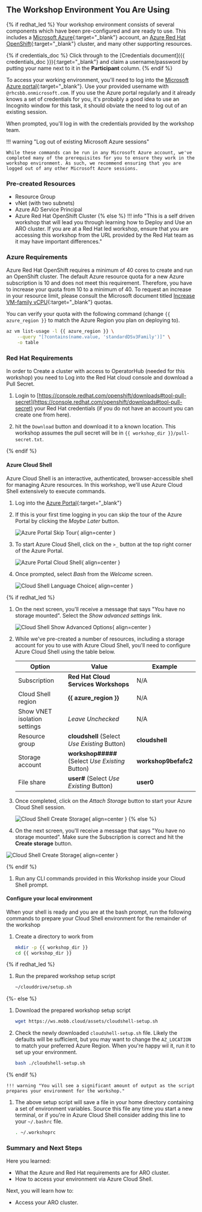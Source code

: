 ## The Workshop Environment You Are Using

{% if redhat_led %}
Your workshop environment consists of several components which have been pre-configured and are ready to use. This includes a [Microsoft Azure](https://azure.microsoft.com/en-us/){:target="_blank"} account, an [Azure Red Hat OpenShift](https://azure.microsoft.com/en-us/products/openshift/){:target="_blank"} cluster, and many other supporting resources.

{% if credentials_doc %}
Click through to the [Credentials document]({{ credentials_doc }}){:target="_blank"} and claim a username/password by putting your name next to it in the **Participant** column.
{% endif %}

To access your working environment, you'll need to log into the [Microsoft Azure portal](https://portal.azure.com){:target="_blank"}.  Use your provided username with `@rhcsbb.onmicrosoft.com`. If you use the Azure portal regularly and it already knows a set of credentials for you, it's probably a good idea to use an Incognito window for this task, it should obviate the need to log out of an existing session.

When prompted, you'll log in with the credentials provided by the workshop team.

!!! warning "Log out of existing Microsoft Azure sessions"

    While these commands can be run in any Microsoft Azure account, we've completed many of the prerequisites for you to ensure they work in the workshop environment. As such, we recommend ensuring that you are logged out of any other Microsoft Azure sessions.

### Pre-created Resources

- Resource Group
- vNet (with two subnets)
- Azure AD Service Principal
- Azure Red Hat OpenShift Cluster
{% else %}
!!! info "This is a self driven workshop that will lead you through learning how to Deploy and Use an ARO cluster.  If you are at a Red Hat led workshop, ensure that you are accessing this workshop from the URL provided by the Red Hat team as it may have important differences."

### Azure Requirements

Azure Red Hat OpenShift requires a minimum of 40 cores to create and run an OpenShift cluster. The default Azure resource quota for a new Azure subscription is 10 and does not meet this requirement. Therefore, you have to increase your quota from 10 to a minimum of 40. To request an increase in your resource limit, please consult the Microsoft document titled [Increase VM-family vCPU](https://docs.microsoft.com/en-us/azure/azure-portal/supportability/per-vm-quota-requests){:target="_blank"} quotas.

You can verify your quota with the following command (change `{{ azure_region }}` to match the Azure Region you plan on deploying to).

```bash
az vm list-usage -l {{ azure_region }} \
    --query "[?contains(name.value, 'standardDSv3Family')]" \
    -o table
```

### Red Hat Requirements

In order to Create a cluster with access to OperatorHub (needed for this workshop) you need to Log into the Red Hat cloud console and download a Pull Secret.

1. Login to [https://console.redhat.com/openshift/downloads#tool-pull-secret](https://console.redhat.com/openshift/downloads#tool-pull-secret) your Red Hat credentials (if you do not have an account you can create one from here).

1. hit the `Download` button and download it to a known location. This workshop assumes the pull secret will be in `{{ workshop_dir }}/pull-secret.txt`.

<!--
### Local Environment Setup

In order to complete this workshop you will need access to the Azure Portal and Azure APIs,  You will also need access to several websites such as GitHub and you will need to be able to access the Cluster's API and Console.  In general if you can browse any HTTPS (:443) site and can also access a the OpenShift API default port (:6443) you should be safe to run this workshop on your local machine.

If you do not meet these requirements, or you have a Windows (without WSL2) workstation you should consider using Azure Cloud Shell as described below.
-->
{% endif %}

#### Azure Cloud Shell

Azure Cloud Shell is an interactive, authenticated, browser-accessible shell for managing Azure resources. In this workshop, we'll use Azure Cloud Shell extensively to execute commands.

1. Log into the [Azure Portal](https://portal.azure.com){:target="_blank"}

1. If this is your first time logging in you can skip the tour of the Azure Portal by clicking the *Maybe Later* button.

    ![Azure Portal Skip Tour](../assets/images/overview-skip-tour.png){ align=center }

1. To start Azure Cloud Shell, click on the `>_` button at the top right corner of the Azure Portal.

    ![Azure Portal Cloud Shell](../assets/images/overview-cloud-shell-icon.png){ align=center }

1. Once prompted, select *Bash* from the *Welcome* screen.

    ![Cloud Shell Language Choice](../assets/images/cloud-shell-bash.png){ align=center }

{% if redhat_led %}
1. On the next screen, you'll receive a message that says "You have no storage mounted". Select the *Show advanced settings* link.

    ![Cloud Shell Show Advanced Options](../assets/images/cloud-shell-show-advanced-options.png){ align=center }

1. While we've pre-created a number of resources, including a storage account for you to use with Azure Cloud Shell, you'll need to configure Azure Cloud Shell using the table below.

    | Option     | Value                               | Example |
    | ----------- | ------------------------------------ | -------- |
    | Subscription       | **Red Hat Cloud Services Workshops**  | N/A |
    | Cloud Shell region       | **{{ azure_region }}**                 | N/A |
    | Show VNET isolation settings    | *Leave Unchecked* | N/A |
    | Resource group       | **cloudshell** (Select *Use Existing* Button) | **cloudshell** |
    | Storage account       | **workshop#####** (Select *Use Existing* Button) | **workshop9befafc2** |
    | File share       | **user#** (Select *Use Existing* Button) | **user0** |

1. Once completed, click on the *Attach Storage* button to start your Azure Cloud Shell session.

    ![Cloud Shell Create Storage](../assets/images/cloud-shell-create-storage.png){ align=center }
{% else %}
1. On the next screen, you'll receive a message that says "You have no storage mounted". Make sure the Subscription is correct and hit the **Create storage** button.

![Cloud Shell Create Storage](../assets/images/cloud-shell-create-storage-public.png){ align=center }

{% endif %}

1. Run any CLI commands provided in this Workshop inside your Cloud Shell prompt.

#### Configure your local environment

When your shell is ready and you are at the bash prompt, run the following commands to prepare your Cloud Shell environment for the remainder of the workshop

1. Create a directory to work from

    ```bash
    mkdir -p {{ workshop_dir }}
    cd {{ workshop_dir }}
    ```

{% if redhat_led %}

1. Run the prepared workshop setup script

    ```bash
    ~/clouddrive/setup.sh
    ```
{%- else %}
1. Download the prepared workshop setup script

    ```bash
    wget https://ws.mobb.cloud/assets/cloudshell-setup.sh
    ```

1. Check the newly downloaded `cloudshell-setup.sh` file. Likely the defaults will be sufficient, but you may want to change the `AZ_LOCATION` to match your preferred Azure Region. When you're happy wil it, run it to set up your environment.

    ```bash
    bash ./cloudshell-setup.sh
    ```
{% endif %}

    !!! warning "You will see a significant amount of output as the script prepares your environment for the workshop."

1. The above setup script will save a file in your home directory containing a set of environment variables. Source this file any time you start a new terminal, or if you're in Azure Cloud Shell consider adding this line to your `~/.bashrc` file.

    ```bash
    . ~/.workshoprc
    ```

### Summary and Next Steps

Here you learned:

* What the Azure and Red Hat requirements are for ARO cluster.
* How to access your environment via Azure Cloud Shell.

Next, you will learn how to:

* Access your ARO cluster. 
